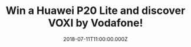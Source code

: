 ---
campaign-uuid: "c-8b0dd633-8f3d-4828-a225-db50b56eb036"
type: "Preview"
category: "Other"
date: "2018-07-11T11:00:00.000Z"
end-date: "2018-08-03T23:59:00.000Z"
disable-form: false
is_promoted: true
has_entry_page: true
title: "Win a Huawei P20 Lite and discover VOXI by Vodafone!"
competition-description: "<p>Powerful dual camera, Extraordinary vision, From selfie\
  \ to self-portrait…YES! You are right, we are talking about one of the best phones\
  \ of the moment: the Huawei P20 Lite and thanks to NME AAA it could be yours!\r\n\
  We are giving away the brand new Huawei P20 Lite to one of our lucky members in\
  \ combination with a great offer from VOXI by Vodafone: double data until end of\
  \ August!</p>\r\n<p>Click below for a chance to win!</p>"
hero-header: "Win a Huawei P20 Lite and discover VOXI by Vodafone!"
terms-confirmation: "N/A"
banner-img: "https://assets.expresslyapp.com/asset-60f703be-bfda-486b-b2a6-f052e2c86a63.jpg"
logo-left-href: "https://www.voxi.co.uk"
logo-left-image: "https://assets.expresslyapp.com/0bd4438a-8ac2-4292-ab8c-1ee2cc65f7f2-thumb.png"
logo-left-title: "VOXI"
bg-image-hero: "https://assets.expresslyapp.com/asset-49772ca5-5df7-431e-8d23-8b72fbd5f992.jpg"
bg-image-first: "https://assets.expresslyapp.com/asset-65888b93-3f4c-4916-943a-b110a18e6349.jpg"
bg-image-second: "https://assets.expresslyapp.com/asset-2568a249-4836-4812-bef6-990e3124ec7e.jpg"
bg-image-third: "https://assets.expresslyapp.com/asset-9eab7205-ad86-4705-abe8-da0369aa6338.jpg"
section1-content: "<p>Great for your Social pictures and videos.</p>\r\n<p>The P20\
  \ lite's state-of-the-art 16-megapixel dual rear camera delivers natural 'bokeh'\
  \ effects to your shots, creating professional-looking soft backgrounds and adding\
  \ more focus on the subject of your image.</p>\r\n<p>Amazing colours all-round with\
  \ extraordinary vision on the 5.84-inch Huawei FullView FHD+ display! PLUS P20 lite's\
  \ exterior has been designed with stylish, smooth glass casing and metallic body!</p>"
section2-content: "<p>VOXI is a new mobile network powered by Vodafone. It’s only\
  \ available to under 30s and is built for endless possibilities through Endless\
  \ Social Data! With VOXI you will enjoy endless benefits:</p>\r\n<p>\r\n<ul>\r\n\
  <li>Endless Social Data (unlimited use of social apps without eating your data)</li>\r\
  \n<li>Endless Flexibility (no contract, cancel anytime)</li>\r\n<li>Endless calls\
  \ and texts (unlimited calls, texts and picture messages)</li>\r\n<li>Endless Roaming\
  \ (use your phone in EU, no extra cost)</li>\r\n</ul>\r\n</p>"
section3-content: "<p>Order your free VOXI SIM now and we will double data on all\
  \ plans. Be quick, as the offer ends August 30th.</p>\r\n<p>If you don’t want to\
  \ miss this amazing opportunity of winning the brand new Huawei P20 Lite… hurry\
  \ up and enter the form below and it could be coming home with you!</p>\r\n<p>Good\
  \ luck!</p>"
entry-title: "Win a Huawei P20 Lite and discover VOXI by Vodafone!"
entry-content: "Enter the draw to win the Huawei P20 Lite and discover VOXI by Vodafone,\
  \ by completing the form below before 23:59 on 3th of August 2018."
has-winner: false
prize-description: "One Huawei P20 Lite"
special-conditions: "Multiple entries are allowed up to one every day."
---
